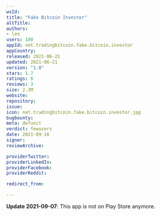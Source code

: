 ```yaml
---
wsId: 
title: "Fake Bitcoin Investor"
altTitle: 
authors:
- leo
users: 100
appId: net.tradingbitcoin.fake.bitcoin.investor
appCountry: 
released: 2021-06-21
updated: 2021-06-21
version: "1.0"
stars: 1.7
ratings: 6
reviews: 3
size: 2.3M
website: 
repository: 
issue: 
icon: net.tradingbitcoin.fake.bitcoin.investor.jpg
bugbounty: 
meta: defunct
verdict: fewusers
date: 2021-09-16
signer: 
reviewArchive:

providerTwitter: 
providerLinkedIn: 
providerFacebook: 
providerReddit: 

redirect_from:

---
```


**Update 2021-09-07**: This app is not on Play Store anymore.

